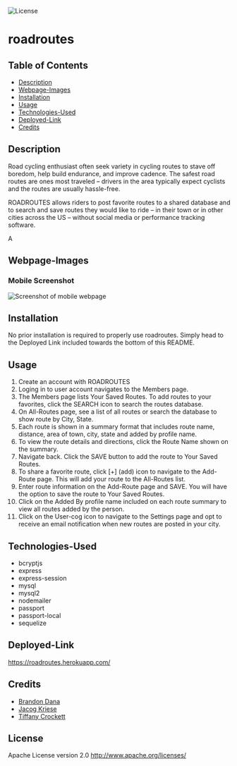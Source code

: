 ![License](https://img.shields.io/badge/License-Apache%202.0-blue.svg)

# roadroutes  

## Table of Contents
* [Description](#description)
* [Webpage-Images](#webpage-images)
* [Installation](#installation)
* [Usage](#usage)
* [Technologies-Used](#technologies-used)
* [Deployed-Link](#deployed-link)
* [Credits](#credits)

## Description 

Road cycling enthusiast often seek variety in cycling routes to stave off boredom, help build endurance, and improve cadence.  The safest road routes are ones most traveled – drivers in the area typically expect cyclists and the routes are usually hassle-free. 

ROADROUTES allows riders to post favorite routes to a shared database and to search and save routes they would like to ride – in their town or in other cities across the US – without social media or performance tracking software. 

A 

## Webpage-Images

### Mobile Screenshot
![Screenshot of mobile webpage]()

## Installation

No prior installation is required to properly use roadroutes. Simply head to the Deployed Link included towards the bottom of this README.

## Usage

1. Create an account with ROADROUTES
2. Loging in to user account navigates to the Members page.
3. The Members page lists Your Saved Routes. To add routes to your favorites, click the SEARCH icon to search the routes database.
4. On All-Routes page, see a list of all routes or search the database to show route by City, State.  
5. Each route is shown in a summary format that includes route name, distance, area of town, city, state and added by profile name.
6. To view the route details and directions, click the Route Name shown on the summary. 
7. Navigate back. Click the SAVE button to add the route to Your Saved Routes.
8. To share a favorite route, click [+] (add) icon to navigate to the Add-Route page. This will add your route to the All-Routes list.
9. Enter route information on the Add-Route page and SAVE.  You will have the option to save the route to Your Saved Routes.
10. Click on the Added By profile name included on each route summary to view all routes added by the person.
11. Click on the User-cog icon to navigate to the Settings page and opt to receive an email notification when new routes are posted in your city.


## Technologies-Used

* bcryptjs
* express
* express-session
* mysql
* mysql2
* nodemailer
* passport
* passport-local
* sequelize

## Deployed-Link

https://roadroutes.herokuapp.com/

## Credits

* [Brandon Dana](https://github.com/Brando2147/)
* [Jacog Kriese](https://github.com/jkriese12/)
* [Tiffany Crockett](https://github.com/tiffcrockett)

## License 

Apache License version 2.0  http://www.apache.org/licenses/
